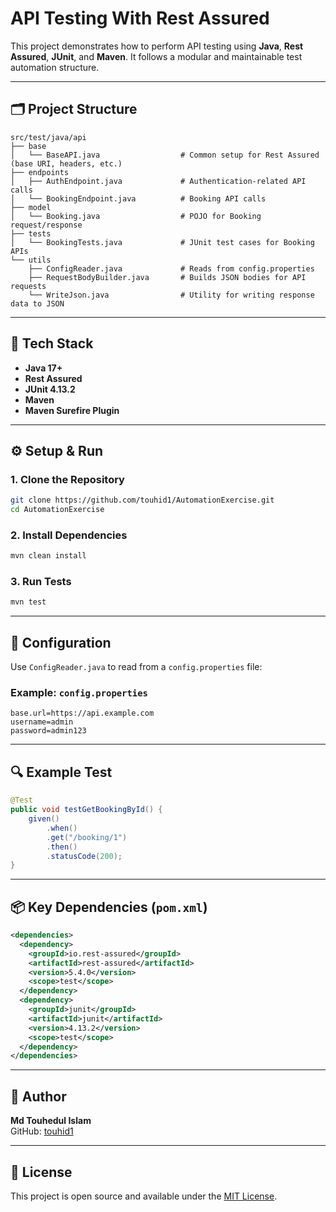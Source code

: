 # API Testing With Rest Assured

This project demonstrates how to perform API testing using **Java**, **Rest Assured**, **JUnit**, and **Maven**. It follows a modular and maintainable test automation structure.

---

## 🗂 Project Structure

```
src/test/java/api
├── base
│   └── BaseAPI.java                  # Common setup for Rest Assured (base URI, headers, etc.)
├── endpoints
│   ├── AuthEndpoint.java             # Authentication-related API calls
│   └── BookingEndpoint.java          # Booking API calls
├── model
│   └── Booking.java                  # POJO for Booking request/response
├── tests
│   └── BookingTests.java             # JUnit test cases for Booking APIs
└── utils
    ├── ConfigReader.java             # Reads from config.properties
    ├── RequestBodyBuilder.java       # Builds JSON bodies for API requests
    └── WriteJson.java                # Utility for writing response data to JSON
```

---

## 🧪 Tech Stack

- **Java 17+**
- **Rest Assured**
- **JUnit 4.13.2**
- **Maven**
- **Maven Surefire Plugin**

---

## ⚙️ Setup & Run

### 1. Clone the Repository

```bash
git clone https://github.com/touhid1/AutomationExercise.git
cd AutomationExercise
```

### 2. Install Dependencies

```bash
mvn clean install
```

### 3. Run Tests

```bash
mvn test
```

---

## 📝 Configuration

Use `ConfigReader.java` to read from a `config.properties` file:

### Example: `config.properties`

```properties
base.url=https://api.example.com
username=admin
password=admin123
```

---

## 🔍 Example Test

```java
@Test
public void testGetBookingById() {
    given()
        .when()
        .get("/booking/1")
        .then()
        .statusCode(200);
}
```

---

## 📦 Key Dependencies (`pom.xml`)

```xml
<dependencies>
  <dependency>
    <groupId>io.rest-assured</groupId>
    <artifactId>rest-assured</artifactId>
    <version>5.4.0</version>
    <scope>test</scope>
  </dependency>
  <dependency>
    <groupId>junit</groupId>
    <artifactId>junit</artifactId>
    <version>4.13.2</version>
    <scope>test</scope>
  </dependency>
</dependencies>
```

---

## 👤 Author

**Md Touhedul Islam**  
GitHub: [touhid1](https://github.com/touhid1)

---

## 📄 License

This project is open source and available under the [MIT License](LICENSE).
